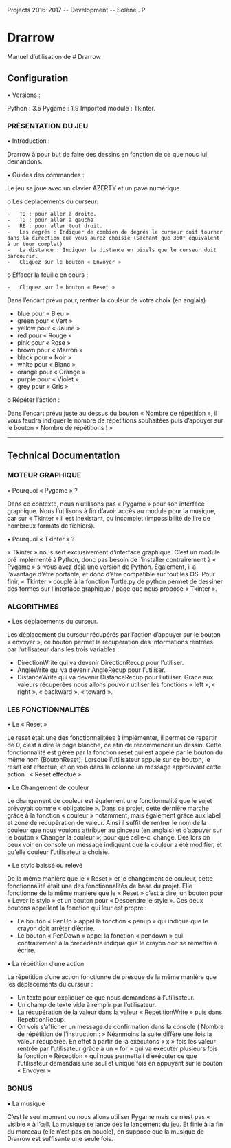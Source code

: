 Projects 2016-2017    --    Development   --    Solène . P

# Drarrow

Manuel d’utilisation de # Drarrow
 
## Configuration
  
  •	Versions :

Python : 3.5 
Pygame : 1.9
Imported module : Tkinter.


### PRÉSENTATION DU JEU	
  
  •	Introduction :

Drarrow à pour but de faire des dessins en fonction de ce que nous lui demandons. 

  •	Guides des commandes :

Le jeu se joue avec un clavier AZERTY et un pavé numérique
 
  o	Les déplacements du curseur:

    -	TD : pour aller à droite.
    -	TG : pour aller à gauche
    -	RE : pour aller tout droit.
    -	Les degrés : Indiquer de combien de degrés le curseur doit tourner dans la direction que vous aurez choisie (Sachant que 360° équivalent à un tour complet)
    -	La distance : Indiquer la distance en pixels que le curseur doit parcourir.
    -	Cliquez sur le bouton « Envoyer »

  o	Effacer la feuille en cours :

    -	Cliquez sur le bouton « Reset »
 
Dans l’encart prévu pour, rentrer la couleur de votre choix (en anglais)

   -	blue	pour	« Bleu »
   -	green	pour	« Vert »
   -	yellow	pour	« Jaune »
   -	red	pour	« Rouge »
   -	pink	pour	« Rose »
   -	brown	pour	« Marron »
   -	black	pour	« Noir »
   -	white	pour	« Blanc »
   -	orange	pour	« Orange »
   -	purple	pour	« Violet »
   -	grey	pour	« Gris »

  o	Répéter l’action :

Dans l’encart prévu juste au dessus du bouton « Nombre de répétition », il vous faudra indiquer le nombre de répétitions souhaitées puis d’appuyer sur le bouton « Nombre de répétitions ! »

_____

##	Technical Documentation

###	MOTEUR GRAPHIQUE	
•	Pourquoi « Pygame » ?

Dans ce contexte, nous n’utilisons pas « Pygame » pour son interface graphique. Nous l’utilisons à fin d’avoir accès au module pour la musique, car sur « Tkinter » il est inexistant, ou incomplet (impossibilité de lire de nombreux formats de fichiers).

•	Pourquoi « Tkinter » ?

« Tkinter » nous sert exclusivement d’interface graphique. C’est un module pré implémenté à Python, donc pas besoin de l’installer contrairement à « Pygame » si vous avez déjà une version de Python. Également, il a l’avantage d’être portable, et donc d’être compatible sur tout les OS.
Pour finir, « Tkinter » couplé à la fonction Turtle.py de python permet de dessiner des formes sur l’interface graphique / page que nous propose « Tkinter ».


###	ALGORITHMES
•	Les déplacements du curseur.

Les déplacement du curseur récupérés par l’action d’appuyer sur le bouton « envoyer », ce bouton permet la récupération des informations rentrées par l’utilisateur dans les trois variables :
-	DirectionWrite qui va devenir DirectionRecup pour l’utiliser.
-	AngleWrite qui va devenir AngleRecup pour l’utiliser.
-	DistanceWrite qui va devenir DistanceRecup pour l’utiliser. Grace aux valeurs récupérées nous allons pouvoir utiliser les fonctions « left », « right », « backward », « toward ».


###	LES FONCTIONNALITÉS	

•	Le « Reset »

Le reset était une des fonctionnalitées à implémenter, il permet de repartir de 0, c’est à dire la page blanche, ce afin de recommencer un dessin.
Cette fonctionnalité est gérée par la fonction reset qui est appelé par le bouton du même nom (BoutonReset).
Lorsque l’utilisateur appuie sur ce bouton, le reset est effectué, et on vois dans la colonne un message approuvant cette action : « Reset effectué »


•	Le Changement de couleur

Le changement de couleur est également une fonctionnalité que le sujet prévoyait comme « obligatoire ».
Dans ce projet, cette dernière marche grâce à la fonction
« couleur » notamment, mais également grâce aux label et zone de récupération de valeur.
Ainsi il suffit de rentrer le nom de la couleur que nous voulons attribuer au pinceau (en anglais) et d’appuyer sur le bouton
« Changer la couleur »; pour que celle-ci change. Dés lors on peux voir en console un message indiquant que la couleur a été modifier, et qu’elle couleur l’utilisateur a choisie.


•	Le stylo baissé ou relevé

De la même manière que le « Reset » et le changement de couleur, cette fonctionnalité était une des fonctionnalités de base du projet. Elle fonctionne de la même manière que le « Reset » c’est à dire, un bouton pour « Lever le stylo » et un bouton pour
« Descendre le style ».
Ces deux boutons appellent la fonction qui leur est propre :

-	Le bouton « PenUp » appel la fonction « penup » qui indique que le crayon doit arrêter d’écrire.
-	Le bouton « PenDown » appel la fonction « pendown » qui contrairement à la précédente indique que le crayon doit se remettre à écrire.


•	La répétition d’une action

La répétition d’une action fonctionne de presque de la même manière que les déplacements du curseur :
-	Un texte pour expliquer ce que nous demandons à l’utilisateur.
-	Un champ de texte vide à remplir par l’utilisateur.
-	La	récupération	de	la	valeur	dans	la	valeur
« RepetitionWrite » puis dans RepetitionRecup.
-	On vois s’afficher un message de confirmation dans la console ( Nombre de répétition de l’instruction : »
Néanmoins la suite diffère une fois la valeur récupérée. En effet à partir de là exécutons « x » fois les valeur rentrée par l’utilisateur grâce à un « for » qui va exécuter plusieurs fois la fonction
« Réception » qui nous permettait d’exécuter ce que l’utilisateur demandais une seul et unique fois en appuyant sur le bouton
« Envoyer »


###	BONUS	

•	La musique

C’est le seul moment ou nous allons utiliser Pygame mais ce n’est pas « visible » à l’œil.
La musique se lance dés le lancement du jeu. Et finie à la fin du morceau (elle n’est pas en boucle), on suppose que la musique de Drarrow est suffisante une seule fois.
